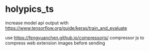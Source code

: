 # holypics_ts

increase model api output with https://www.tensorflow.org/guide/keras/train_and_evaluate


use https://fengyuanchen.github.io/compressorjs/ compressor js to compress web extension images before sending
